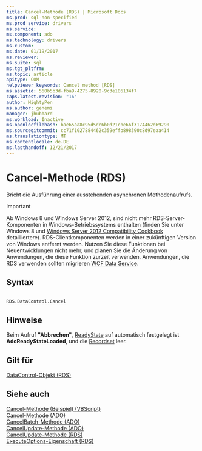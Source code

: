 ```yaml
---
title: Cancel-Methode (RDS) | Microsoft Docs
ms.prod: sql-non-specified
ms.prod_service: drivers
ms.service: 
ms.component: ado
ms.technology: drivers
ms.custom: 
ms.date: 01/19/2017
ms.reviewer: 
ms.suite: sql
ms.tgt_pltfrm: 
ms.topic: article
apitype: COM
helpviewer_keywords: Cancel method [RDS]
ms.assetid: 560b5b3d-fba9-4275-8920-9c3e186134f7
caps.latest.revision: "16"
author: MightyPen
ms.author: genemi
manager: jhubbard
ms.workload: Inactive
ms.openlocfilehash: bae65aa8c95d5dc6b0d21cbe66f3174462d69290
ms.sourcegitcommit: cc71f1027884462c359effb898390c8d97eaa414
ms.translationtype: MT
ms.contentlocale: de-DE
ms.lasthandoff: 12/21/2017
---
```

# <a name="cancel-method-rds"></a>Cancel-Methode (RDS)
Bricht die Ausführung einer ausstehenden asynchronen Methodenaufrufs.  
  
> [!IMPORTANT]
>  Ab Windows 8 und Windows Server 2012, sind nicht mehr RDS-Server-Komponenten in Windows-Betriebssystems enthalten (finden Sie unter Windows 8 und [Windows Server 2012 Compatibility Cookbook](https://www.microsoft.com/en-us/download/details.aspx?id=27416) detailliertere). RDS-Clientkomponenten werden in einer zukünftigen Version von Windows entfernt werden. Nutzen Sie diese Funktionen bei Neuentwicklungen nicht mehr, und planen Sie die Änderung von Anwendungen, die diese Funktion zurzeit verwenden. Anwendungen, die RDS verwenden sollten migrieren [WCF Data Service](http://go.microsoft.com/fwlink/?LinkId=199565).  
  
## <a name="syntax"></a>Syntax  
  
```  
  
RDS.DataControl.Cancel  
```  
  
## <a name="remarks"></a>Hinweise  
 Beim Aufruf **"Abbrechen"**, [ReadyState](../../../ado/reference/rds-api/readystate-property-rds.md) auf automatisch festgelegt ist **AdcReadyStateLoaded**, und die [Recordset](../../../ado/reference/ado-api/recordset-object-ado.md) leer.  
  
## <a name="applies-to"></a>Gilt für  
 [DataControl-Objekt (RDS)](../../../ado/reference/rds-api/datacontrol-object-rds.md)  
  
## <a name="see-also"></a>Siehe auch  
 [Cancel-Methode (Beispiel) (VBScript)](../../../ado/reference/rds-api/cancel-method-example-vbscript.md)   
 [Cancel-Methode (ADO)](../../../ado/reference/ado-api/cancel-method-ado.md)   
 [CancelBatch-Methode (ADO)](../../../ado/reference/ado-api/cancelbatch-method-ado.md)   
 [CancelUpdate-Methode (ADO)](../../../ado/reference/ado-api/cancelupdate-method-ado.md)   
 [CancelUpdate-Methode (RDS)](../../../ado/reference/rds-api/cancelupdate-method-rds.md)   
 [ExecuteOptions-Eigenschaft (RDS)](../../../ado/reference/rds-api/executeoptions-property-rds.md)


